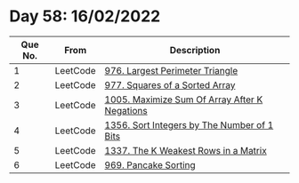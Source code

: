# Day 58: 16/02/2022

| Que No. | From | Description |
| --- | --- | --- |
| 1 | LeetCode | [976. Largest Perimeter Triangle](https://leetcode.com/problems/largest-perimeter-triangle/) |
| 2 | LeetCode | [977. Squares of a Sorted Array](https://leetcode.com/problems/squares-of-a-sorted-array/) |
| 3 | LeetCode | [1005. Maximize Sum Of Array After K Negations](https://leetcode.com/problems/maximize-sum-of-array-after-k-negations/) |
| 4 | LeetCode | [1356. Sort Integers by The Number of 1 Bits](https://leetcode.com/problems/sort-integers-by-the-number-of-1-bits/) |
| 5 | LeetCode | [1337. The K Weakest Rows in a Matrix](https://leetcode.com/problems/the-k-weakest-rows-in-a-matrix/) |
| 6 | LeetCode | [969. Pancake Sorting](https://leetcode.com/problems/pancake-sorting/) |

